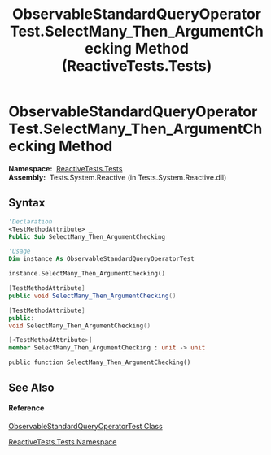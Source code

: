 ﻿---
title: ObservableStandardQueryOperatorTest.SelectMany_Then_ArgumentChecking Method  (ReactiveTests.Tests)
TOCTitle: SelectMany_Then_ArgumentChecking Method
ms:assetid: M:ReactiveTests.Tests.ObservableStandardQueryOperatorTest.SelectMany_Then_ArgumentChecking
ms:mtpsurl: https://msdn.microsoft.com/en-us/library/reactivetests.tests.observablestandardqueryoperatortest.selectmany_then_argumentchecking(v=VS.103)
ms:contentKeyID: 36620994
ms.date: 06/28/2011
mtps_version: v=VS.103
f1_keywords:
- ReactiveTests.Tests.ObservableStandardQueryOperatorTest.SelectMany_Then_ArgumentChecking
dev_langs:
- CSharp
- JScript
- VB
- FSharp
- c++
---

# ObservableStandardQueryOperatorTest.SelectMany\_Then\_ArgumentChecking Method

**Namespace:**  [ReactiveTests.Tests](hh289046\(v=vs.103\).md)  
**Assembly:**  Tests.System.Reactive (in Tests.System.Reactive.dll)

## Syntax

``` vb
'Declaration
<TestMethodAttribute> _
Public Sub SelectMany_Then_ArgumentChecking
```

``` vb
'Usage
Dim instance As ObservableStandardQueryOperatorTest

instance.SelectMany_Then_ArgumentChecking()
```

``` csharp
[TestMethodAttribute]
public void SelectMany_Then_ArgumentChecking()
```

``` c++
[TestMethodAttribute]
public:
void SelectMany_Then_ArgumentChecking()
```

``` fsharp
[<TestMethodAttribute>]
member SelectMany_Then_ArgumentChecking : unit -> unit 
```

``` jscript
public function SelectMany_Then_ArgumentChecking()
```

## See Also

#### Reference

[ObservableStandardQueryOperatorTest Class](hh288944\(v=vs.103\).md)

[ReactiveTests.Tests Namespace](hh289046\(v=vs.103\).md)

